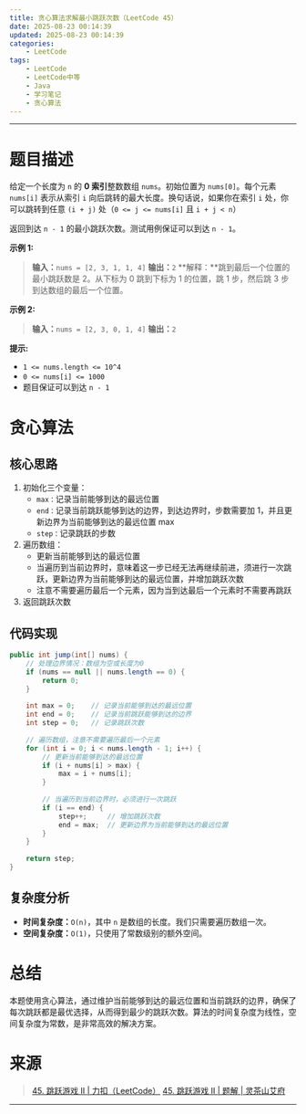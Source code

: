 ```yaml
---
title: 贪心算法求解最小跳跃次数（LeetCode 45）
date: 2025-08-23 00:14:39
updated: 2025-08-23 00:14:39
categories:
    - LeetCode
tags:
    - LeetCode
    - LeetCode中等
    - Java
    - 学习笔记
    - 贪心算法
---
```

---

# 题目描述

给定一个长度为 `n` 的 **0 索引**整数数组 `nums`。初始位置为 `nums[0]`。每个元素 `nums[i]` 表示从索引 `i` 向后跳转的最大长度。换句话说，如果你在索引 `i` 处，你可以跳转到任意 `(i + j)` 处（`0 <= j <= nums[i]` 且 `i + j < n`）

返回到达 `n - 1` 的最小跳跃次数。测试用例保证可以到达 `n - 1`。

**示例 1:**
> **输入：**`nums = [2, 3, 1, 1, 4]`
> **输出：**`2`
> **解释：**跳到最后一个位置的最小跳跃数是 2。从下标为 0 跳到下标为 1 的位置，跳 1 步，然后跳 3 步到达数组的最后一个位置。

**示例 2:**
> **输入：**`nums = [2, 3, 0, 1, 4]`
> **输出：**`2`

**提示:**
* `1 <= nums.length <= 10^4`
* `0 <= nums[i] <= 1000`
* 题目保证可以到达 `n - 1`

<!-- more -->

# 贪心算法

## 核心思路

1. 初始化三个变量：
    * `max：`记录当前能够到达的最远位置
    * `end：`记录当前跳跃能够到达的边界，到达边界时，步数需要加 1，并且更新边界为当前能够到达的最远位置 max
    * `step：`记录跳跃的步数
2. 遍历数组：
    * 更新当前能够到达的最远位置
    * 当遍历到当前边界时，意味着这一步已经无法再继续前进，须进行一次跳跃，更新边界为当前能够到达的最远位置，并增加跳跃次数
    * 注意不需要遍历最后一个元素，因为当到达最后一个元素时不需要再跳跃
3. 返回跳跃次数

## 代码实现

```java
public int jump(int[] nums) {
    // 处理边界情况：数组为空或长度为0
    if (nums == null || nums.length == 0) {
        return 0;
    }
    
    int max = 0;    // 记录当前能够到达的最远位置
    int end = 0;    // 记录当前跳跃能够到达的边界
    int step = 0;   // 记录跳跃次数
    
    // 遍历数组，注意不需要遍历最后一个元素
    for (int i = 0; i < nums.length - 1; i++) {
        // 更新当前能够到达的最远位置
        if (i + nums[i] > max) {
            max = i + nums[i];
        }
        
        // 当遍历到当前边界时，必须进行一次跳跃
        if (i == end) {
            step++;     // 增加跳跃次数
            end = max;  // 更新边界为当前能够到达的最远位置
        }
    }
    
    return step;
}
```

## 复杂度分析

* **时间复杂度：**`O(n)`，其中 `n` 是数组的长度。我们只需要遍历数组一次。
* **空间复杂度：**`O(1)`，只使用了常数级别的额外空间。

# 总结

本题使用贪心算法，通过维护当前能够到达的最远位置和当前跳跃的边界，确保了每次跳跃都是最优选择，从而得到最少的跳跃次数。算法的时间复杂度为线性，空间复杂度为常数，是非常高效的解决方案。

# 来源

> [45. 跳跃游戏 II | 力扣（LeetCode）][1]
> [45. 跳跃游戏 II | 题解 | 灵茶山艾府][2]

---

[1]: https://leetcode.cn/problems/jump-game-ii/description/ "45. 跳跃游戏 II | 力扣（LeetCode）"
[2]: https://leetcode.cn/problems/jump-game-ii/solutions/2926993/tu-jie-yi-zhang-tu-miao-dong-tiao-yue-yo-h2d4/ "45. 跳跃游戏 II | 题解 | 灵茶山艾府"
